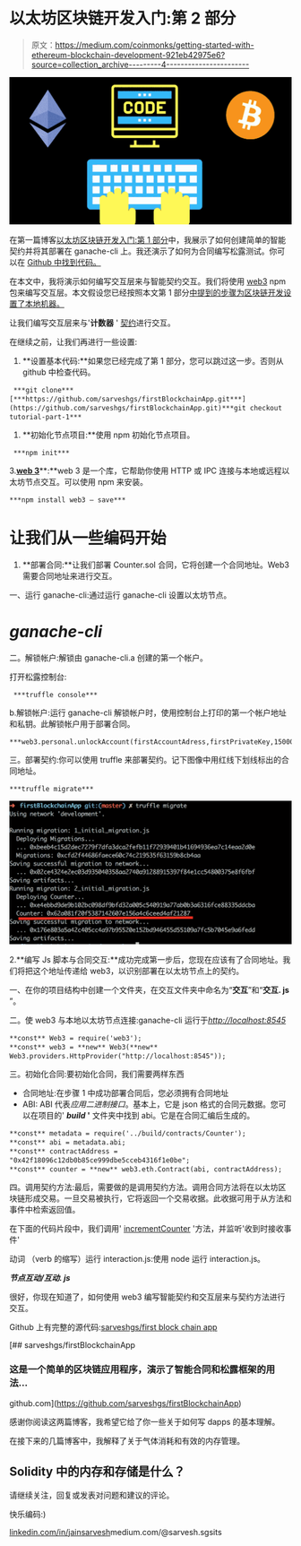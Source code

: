 # 以太坊区块链开发入门:第 2 部分

> 原文：<https://medium.com/coinmonks/getting-started-with-ethereum-blockchain-development-921eb42975e6?source=collection_archive---------4----------------------->

![](img/1d193895a3ef57cc13708c4eb97f2b92.png)

在第一篇博客[以太坊区块链开发入门:第 1 部分](http://demystifyblockchain.com/2018/06/29/getting-started-with-ethereum-blockchain-development-part-1/)中，我展示了如何创建简单的智能契约并将其部署在 ganache-cli 上。我还演示了如何为合同编写松露测试。你可以在 [Github 中找到代码。](https://github.com/sarveshgs/firstBlockchainApp)

在本文中，我将演示如何编写交互层来与智能契约交互。我们将使用 [web3](https://www.npmjs.com/package/web3) npm 包来编写交互层。本文假设您已经按照本文第 1 部分[中提到的步骤为区块链开发设置了本地机器。](http://demystifyblockchain.com/2018/06/29/getting-started-with-ethereum-blockchain-development-part-1/)

让我们编写交互层来与'**计数器** ' [契约](https://github.com/sarveshgs/firstBlockchainApp/blob/master/contracts/Counter.sol)进行交互。

在继续之前，让我们再进行一些设置:

1.  **设置基本代码:**如果您已经完成了第 1 部分，您可以跳过这一步。否则从 github 中检查代码。

```
 ***git clone*** [***https://github.com/sarveshgs/firstBlockchainApp.git***](https://github.com/sarveshgs/firstBlockchainApp.git)***git checkout tutorial-part-1***
```

1.  **初始化节点项目:**使用 npm 初始化节点项目。

```
 ***npm init***
```

3.[**web 3**](https://web3js.readthedocs.io/en/1.0/)**:**web 3 是一个库，它帮助你使用 HTTP 或 IPC 连接与本地或远程以太坊节点交互。可以使用 npm 来安装。

```
***npm install web3 — save***
```

# **让我们从一些编码开始**

1.  **部署合同:**让我们部署 Counter.sol 合同，它将创建一个合同地址。Web3 需要合同地址来进行交互。

一、运行 ganache-cli:通过运行 ganache-cli 设置以太坊节点。

# ***ganache-cli***

二。解锁帐户:解锁由 ganache-cli.a 创建的第一个帐户。

打开松露控制台:

```
 ***truffle console***
```

b.解锁帐户:运行 ganache-cli 解锁帐户时，使用控制台上打印的第一个帐户地址和私钥。此解锁帐户用于部署合同。

```
***web3.personal.unlockAccount(firstAccountAdress,firstPrivateKey,15000)***
```

三。部署契约:你可以使用 truffle 来部署契约。记下图像中用红线下划线标出的合同地址。

```
***truffle migrate***
```

![](img/addb8abab1c3da226b0c89365abaf581.png)

2.**编写 Js 脚本与合同交互:**成功完成第一步后，您现在应该有了合同地址。我们将把这个地址传递给 web3，以识别部署在以太坊节点上的契约。

一、在你的项目结构中创建一个文件夹，在交互文件夹中命名为“**交互**”和“**交互. js** ”。

二。使 web3 与本地以太坊节点连接:ganache-cli 运行于[*http://localhost:8545*](http://localhost:8545)

```
**const** Web3 = require('web3');
**const** web3 = **new** Web3(**new** Web3.providers.HttpProvider("http://localhost:8545"));
```

三。初始化合同:要初始化合同，我们需要两样东西

*   合同地址:在步骤 1 中成功部署合同后，您必须拥有合同地址
*   ABI: ABI 代表*应用二进制接口*。基本上，它是 json 格式的合同元数据。您可以在项目的' ***build* '** 文件夹中找到 abi。它是在合同汇编后生成的。

```
**const** metadata = require('../build/contracts/Counter');
**const** abi = metadata.abi;
**const** contractAddress = "0x42f18096c12db0b85ce999dbe5cceb4316f1e0be";
**const** counter = **new** web3.eth.Contract(abi, contractAddress);
```

四。调用契约方法:最后，需要做的是调用契约方法。调用合同方法将在以太坊区块链形成交易。一旦交易被执行，它将返回一个交易收据。此收据可用于从方法和事件中检索返回值。

在下面的代码片段中，我们调用' [incrementCounter](https://github.com/sarveshgs/firstBlockchainApp/blob/master/contracts/Counter.sol) '方法，并监听'收到时接收事件'

动词 （verb 的缩写）运行 interaction.js:使用 node 运行 interaction.js。

***节点互动/互动. js***

很好，你现在知道了，如何使用 web3 编写智能契约和交互层来与契约方法进行交互。

Github 上有完整的源代码:[sarveshgs/first block chain app](https://github.com/sarveshgs/firstBlockchainApp)

[](https://github.com/sarveshgs/firstBlockchainApp) [## sarveshgs/firstBlockchainApp

### 这是一个简单的区块链应用程序，演示了智能合同和松露框架的用法…

github.com](https://github.com/sarveshgs/firstBlockchainApp) 

感谢你阅读这两篇博客，我希望它给了你一些关于如何写 dapps 的基本理解。

在接下来的几篇博客中，我解释了关于气体消耗和有效的内存管理。

## Solidity 中的内存和存储是什么？

请继续关注，回复或发表对问题和建议的评论。

快乐编码:)

[linkedin.com/in/jainsarvesh](https://www.linkedin.com/in/jainsarvesh/)medium.com/@sarvesh.sgsits